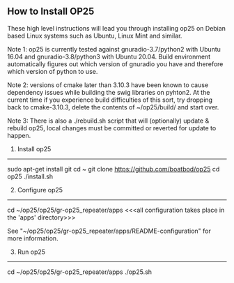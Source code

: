 How to Install OP25
----------------------------------------------------------------------
These high level instructions will lead you through installing op25
on Debian based Linux systems such as Ubuntu, Linux Mint and similar.

Note 1: op25 is currently tested against gnuradio-3.7/python2 with Ubuntu 16.04
and gnuradio-3.8/python3 with Ubuntu 20.04. Build environment automatically figures
out which version of gnuradio you have and therefore which version of python to use. 

Note 2: versions of cmake later than 3.10.3 have been known to cause dependency
issues while building the swig libraries on pyhton2. At the current time if you
experience build difficulties of this sort, try dropping back to cmake-3.10.3,
delete the contents of ~/op25/build/ and start over.

Note 3: There is also a ./rebuild.sh script that will (optionally) update & rebuild op25, local changes must be committed or reverted for update to happen.


1. Install op25
---------------
sudo apt-get install git
cd ~
git clone https://github.com/boatbod/op25
cd op25
./install.sh 

2. Configure op25
-----------------
cd ~/op25/op25/gr-op25_repeater/apps
<<<all configuration takes place in the 'apps' directory>>>

See "~/op25/op25/gr-op25_repeater/apps/README-configuration" for more information.

3. Run op25
-----------
cd ~/op25/op25/gr-op25_repeater/apps
./op25.sh
